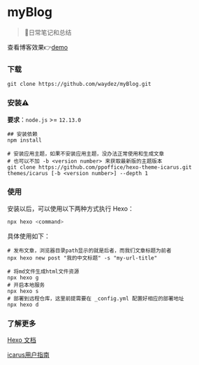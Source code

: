# myBlog
> 🎸日常笔记和总结

查看博客效果👉[demo](https://waydez.github.io/)

### 下载

```shell
git clone https://github.com/waydez/myBlog.git
```

### 安装⚠️

**要求**：`node.js` >= `12.13.0`

```shell
## 安装依赖
npm install

# 安装应用主题，如果不安装应用主题，没办法正常使用和生成文章
# 也可以不加 -b <version number> 来获取最新版的主题版本
git clone https://github.com/ppoffice/hexo-theme-icarus.git themes/icarus [-b <version number>] --depth 1
```

### 使用

安装以后，可以使用以下两种方式执行 Hexo：

```bash
npx hexo <command>
```

具体使用如下：

```shell
# 发布文章，浏览器目录path显示的就是后者，而我们文章标题为前者
npx hexo new post "我的中文标题" -s "my-url-title"

# 将md文件生成html文件资源
npx hexo g
# 开启本地服务
npx hexo s
# 部署到远程仓库，这里前提需要在 _config.yml 配置好相应的部署地址
npx hexo d
```



### 了解更多

[Hexo 文档](https://hexo.io/zh-cn/docs/)

[icarus用户指南](https://ppoffice.github.io/hexo-theme-icarus/tags/Icarus%E7%94%A8%E6%88%B7%E6%8C%87%E5%8D%97/)